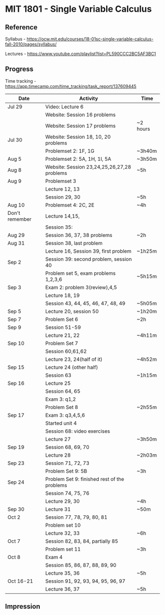 # MIT 1801 - Single Variable Calculus

## Reference
Syllabus - https://ocw.mit.edu/courses/18-01sc-single-variable-calculus-fall-2010/pages/syllabus/

Lectures - https://www.youtube.com/playlist?list=PL590CCC2BC5AF3BC1

## Progress

Time tracking - https://app.timecamp.com/time_tracking/task_report/137609445

| Date | Activity | Time
| ---- | --- | ---|
| Jul 29 | Video: Lecture 6 | |
|  | Website: Session 16 problems  | |
|  | Website: Session 17 problems  | ~2 hours|
| Jul 30 | Website: Session 18, 10, 20 problems | |
| |        Problemset 2: 1F, 1G | ~3h40m | |
| Aug 5 | Problemset 2: 5A, 1H, 1I, 5A | ~3h50m|
| Aug 8 | Website: Session 23,24,25,26,27,28 problems | ~5h|
| Aug 9 | Problemset 3 | |
|  | Lecture 12, 13 | |
|  | Session 29, 30 | ~5h|
| Aug 10 | Problemset 4: 2C, 2E | ~4h|
| Don't remember | Lecture 14,15,  | |
| | Session 35:  | |
| Aug 29 | Session 36, 37, 38 problems  | ~2h|
| Aug 31 | Session 38, last problem | |
|        | Lecture 16, Session 39, first problem | ~1h25m |
| Sep 2 | Session 39: second problem, session 40 | | 
|  | Problem set 5, exam problems 1,2,3,6 | ~5h15m |
| Sep 3 | Exam 2: problem 3(review),4,5 | | 
| |  Lecture 18, 19| | 
| |  Session 43, 44, 45, 46, 47, 48, 49| ~5h05m| 
| Sep 5 | Lecture 20, session 50 | ~1h20m | 
| Sep 7 | Problem Set 6| ~2h |
| Sep 9 | Session 51-59 |  |
| | Lecture 21, 22 | ~4h11m| 
| Sep 10 | Problem Set 7 | |
| | Session 60,61,62 | |
| | Lecture 23, 24(half of it) | ~4h52m |
| Sep 15 | Lecture 24 (other half) | |
| | Session 63 | ~1h15m |
| Sep 16 | Lecture 25 | | 
| | Session 64, 65 | | 
| | Exam 3: q1,2| | 
| | Problem Set 8  | ~2h55m |  
| Sep 17 | Exam 3: q3,4,5,6 | |  
| | Started unit 4  | |  
| | Session 68: video exercises  | |  
| | Lecture 27  | ~3h50m |  
| Sep 19 | Session 68, 69, 70 |      |
|        | Lecture 28         |~2h03m| 
| Sep 23 | Session 71, 72, 73 |      |
|        | Problem Set 9: 5B  | ~3h  |
| Sep 24 | Problem Set 9: finished rest of the problems | |
| | Session 74, 75, 76 | | 
| | Lecture 29, 30 |  ~4h| 
| Sep 30 | Lecture 31 | ~50m |
| Oct 2  | Session 77, 78, 79, 80, 81 |  | 
|| Problem set 10 ||
|| Lecture 32, 33 | ~6h |
| Oct 7 | Session 82, 83, 84, partially 85 | |
| | Problem set 11 | ~3h |
| Oct 8 | Exam 4 | |
| | Session 85, 86, 87, 88, 89, 90 | |
| | Lecture 35, 36 | ~5h |
| Oct 16-21 | Session 91, 92, 93, 94, 95, 96, 97 | |
| | Lecture 36, 37 | ~5h |

## Impression
